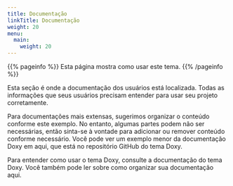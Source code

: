 ```yaml
---
title: Documentação
linkTitle: Documentação
weight: 20
menu:
  main:
    weight: 20
---
```


{{% pageinfo %}}
Esta página mostra como usar este tema.
{{% /pageinfo %}}

Esta seção é onde a documentação dos usuários está localizada. Todas as informações que seus usuários precisam entender para usar seu projeto corretamente.

Para documentações mais extensas, sugerimos organizar o conteúdo conforme este exemplo. No entanto, algumas partes podem não ser necessárias, então sinta-se à vontade para adicionar ou remover conteúdo conforme necessário. Você pode ver um exemplo menor da documentação Doxy em aqui, que está no repositório GitHub do tema Doxy.

Para entender como usar o tema Doxy, consulte a documentação do tema Doxy. Você também pode ler sobre como organizar sua documentação aqui.
